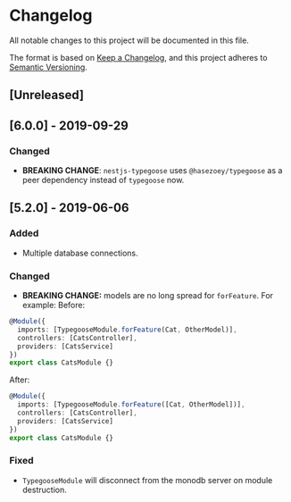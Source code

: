 # Changelog
All notable changes to this project will be documented in this file.

The format is based on [Keep a Changelog](https://keepachangelog.com/en/1.0.0/),
and this project adheres to [Semantic Versioning](https://semver.org/spec/v2.0.0.html).

## [Unreleased]

## [6.0.0] - 2019-09-29
### Changed
- **BREAKING CHANGE**: `nestjs-typegoose` uses `@hasezoey/typegoose` as a peer dependency instead of `typegoose` now. 

## [5.2.0] - 2019-06-06
### Added
- Multiple database connections.

### Changed
- **BREAKING CHANGE:** models are no long spread for `forFeature`. For example:
Before:
```typescript
@Module({
  imports: [TypegooseModule.forFeature(Cat, OtherModel)],
  controllers: [CatsController],
  providers: [CatsService]
})
export class CatsModule {}
```
After:
```typescript
@Module({
  imports: [TypegooseModule.forFeature([Cat, OtherModel])],
  controllers: [CatsController],
  providers: [CatsService]
})
export class CatsModule {}
```

### Fixed
- `TypegooseModule` will disconnect from the monodb server on module destruction.